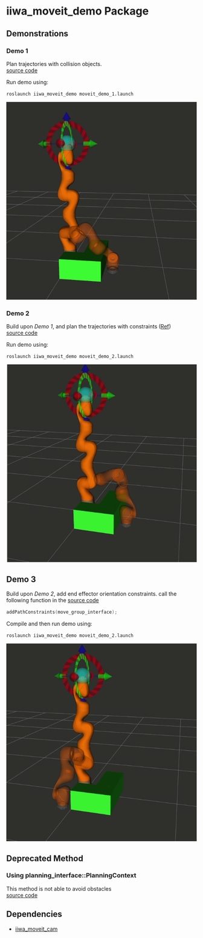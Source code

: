 # iiwa_moveit_demo Package

## Demonstrations

### Demo 1
  Plan trajectories with collision objects.  
  [source code](./src/moveit_demo_1_node.cpp)

  Run demo using:
  ```
  roslaunch iiwa_moveit_demo moveit_demo_1.launch 
  ```
  ![demo_1](./asset/gif/demo_1.gif)

### Demo 2
  Build upon _Demo 1_, and plan the trajectories with constraints ([Ref](https://ros-planning.github.io/moveit_tutorials/doc/planning_with_approximated_constraint_manifolds/planning_with_approximated_constraint_manifolds_tutorial.html))  
  [source code](./src/moveit_demo_1_node.cpp)

  Run demo using:
  ```
  roslaunch iiwa_moveit_demo moveit_demo_2.launch 
  ```
  ![demo_2](./asset/gif/demo_2.gif)


## Demo 3
  Build upon _Demo 2_, add end effector orientation constraints. call the following function in the [source code](./src/moveit_demo_1_node.cpp)  
  ```cpp
  addPathConstraints(move_group_interface);
  ```

  Compile and then run demo using:
  ```
  roslaunch iiwa_moveit_demo moveit_demo_2.launch 
  ```

  ![demo_2_path_constraint](./asset/gif/demo_2_path_constraint.gif)

## Deprecated Method

### Using planning_interface::PlanningContext

  This method is not able to avoid obstacles  
  [source code](./src/deprecated/deprecated_demo_1_node.cpp)  


## Dependencies
- [iiwa_moveit_cam](https://github.com/RROS-Lab/iiwa_cam)
  